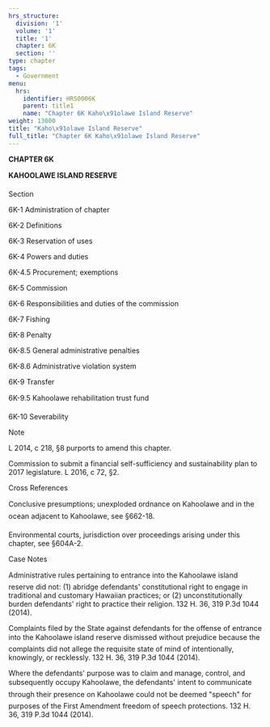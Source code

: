 ```yaml
---
hrs_structure:
  division: '1'
  volume: '1'
  title: '1'
  chapter: 6K
  section: ''
type: chapter
tags:
  - Government
menu:
  hrs:
    identifier: HRS0006K
    parent: title1
    name: "Chapter 6K Kaho\x91olawe Island Reserve"
weight: 13000
title: "Kaho\x91olawe Island Reserve"
full_title: "Chapter 6K Kaho\x91olawe Island Reserve"
---
```

**CHAPTER 6K**

**KAHO****OLAWE ISLAND RESERVE**

Section

6K-1 Administration of chapter

6K-2 Definitions

6K-3 Reservation of uses

6K-4 Powers and duties

6K-4.5 Procurement; exemptions

6K-5 Commission

6K-6 Responsibilities and duties of the commission

6K-7 Fishing

6K-8 Penalty

6K-8.5 General administrative penalties

6K-8.6 Administrative violation system

6K-9 Transfer

6K-9.5 Kahoolawe rehabilitation trust fund

6K-10 Severability

Note

L 2014, c 218, §8 purports to amend this chapter.

Commission to submit a financial self-sufficiency and sustainability plan to 2017 legislature. L 2016, c 72, §2.

Cross References

Conclusive presumptions; unexploded ordnance on Kahoolawe and in the ocean adjacent to Kahoolawe, see §662-18.

Environmental courts, jurisdiction over proceedings arising under this chapter, see §604A-2.

Case Notes

Administrative rules pertaining to entrance into the Kahoolawe island reserve did not: (1) abridge defendants' constitutional right to engage in traditional and customary Hawaiian practices; or (2) unconstitutionally burden defendants' right to practice their religion. 132 H. 36, 319 P.3d 1044 (2014).

Complaints filed by the State against defendants for the offense of entrance into the Kahoolawe island reserve dismissed without prejudice because the complaints did not allege the requisite state of mind of intentionally, knowingly, or recklessly. 132 H. 36, 319 P.3d 1044 (2014).

Where the defendants' purpose was to claim and manage, control, and subsequently occupy Kahoolawe, the defendants' intent to communicate through their presence on Kahoolawe could not be deemed "speech" for purposes of the First Amendment freedom of speech protections. 132 H. 36, 319 P.3d 1044 (2014).